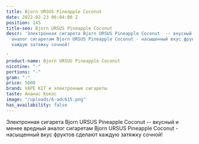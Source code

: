 ```yaml
---
title: Bjorn URSUS Pineapple Coconut
date: 2022-02-23 06:04:00 Z
position: 145
title-seo: Bjorn URSUS Pineapple Coconut
descr: 'Электронная сигарета Bjorn URSUS Pineapple Coconut  -- вкусный и менее вредный
  аналог сигаретам Bjorn URSUS Pineapple Coconut - насыщенный вкус фруктов сделают
  каждую затяжку сочной!

'
product-name: Bjorn URSUS Pineapple Coconut
nicotine: "-"
portions: "-"
gram: "-"
price: 5000
brand: VAPE KIT и электронные сигареты
taste: Ананас Кокос
image: "/uploads/6-adc615.png"
has_availability: false
---
```


Электронная сигарета Bjorn URSUS Pineapple Coconut  -- вкусный и менее вредный аналог сигаретам Bjorn URSUS Pineapple Coconut - насыщенный вкус фруктов сделают каждую затяжку сочной!
